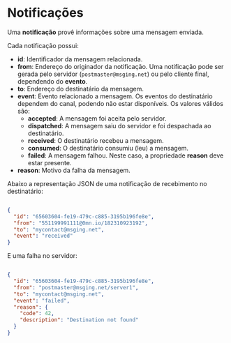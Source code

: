 # Notificações

Uma **notificação** provê informações sobre uma mensagem enviada. 

Cada notificação possui:
- **id**: Identificador da mensagem relacionada. 
- **from**: Endereço do originador da notificação. Uma notificação pode ser gerada pelo servidor (`postmaster@msging.net`) ou pelo cliente final, dependendo do **evento**.
- **to**: Endereço do destinatário da mensagem.
- **event**: Evento relacionado a mensagem. Os eventos do destinatário dependem do canal, podendo não estar disponíveis. Os valores válidos são:
  * **accepted**: A mensagem foi aceita pelo servidor.
  * **dispatched**: A mensagem saiu do servidor e foi despachada ao destinatário.
  * **received**: O destinatário recebeu a mensagem.
  * **consumed**: O destinatário consumiu (leu) a mensagem.
  * **failed**: A mensagem falhou. Neste caso, a propriedade **reason** deve estar presente.
- **reason**: Motivo da falha da mensagem.

Abaixo a representação JSON de uma notificação de recebimento no destinatário:

```json

{
  "id": "65603604-fe19-479c-c885-3195b196fe8e",
  "from": "551199991111@0mn.io/182310923192",
  "to": "mycontact@msging.net",
  "event": "received"
}

```
E uma falha no servidor:

```json

{
  "id": "65603604-fe19-479c-c885-3195b196fe8e",
  "from": "postmaster@msging.net/server1",
  "to": "mycontact@msging.net",
  "event": "failed",
  "reason": {
    "code": 42,
    "description": "Destination not found"
  }
}

```
